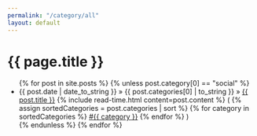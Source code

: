 ```yaml
---
permalink: "/category/all"
layout: default
---
```

<h1>{{ page.title }}</h1>
<ul class="posts">
  {% for post in site.posts %}
    {% unless post.category[0] == "social" %}
    <li>
      <span> {{ post.date | date_to_string }} » {{ post.categories[0] | to_string }} </span> 
        » <a href="{{ post.url }}" title="{{ post.title }}">{{ post.title }}</a>
        {% include read-time.html content=post.content %}
        (
        <span class="tags">
          {% assign sortedCategories = post.categories | sort %}
          {% for category in sortedCategories %}
              <span class="tag">
                  <a href="/category/{{ category }}">#{{ category }}</a>
              </span>
          {% endfor %}
        </span>
        )
    </li>
    {% endunless %}
  {% endfor %}
</ul>
